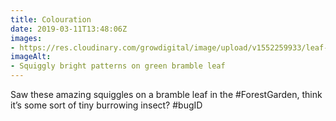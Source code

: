 ```yaml
---
title: Colouration
date: 2019-03-11T13:48:06Z
images: 
- https://res.cloudinary.com/growdigital/image/upload/v1552259933/leaf-027C7DB6.jpg
imageAlt: 
- Squiggly bright patterns on green bramble leaf
---
```


Saw these amazing squiggles on a bramble leaf in the #ForestGarden, think it’s some sort of tiny burrowing insect? #bugID
